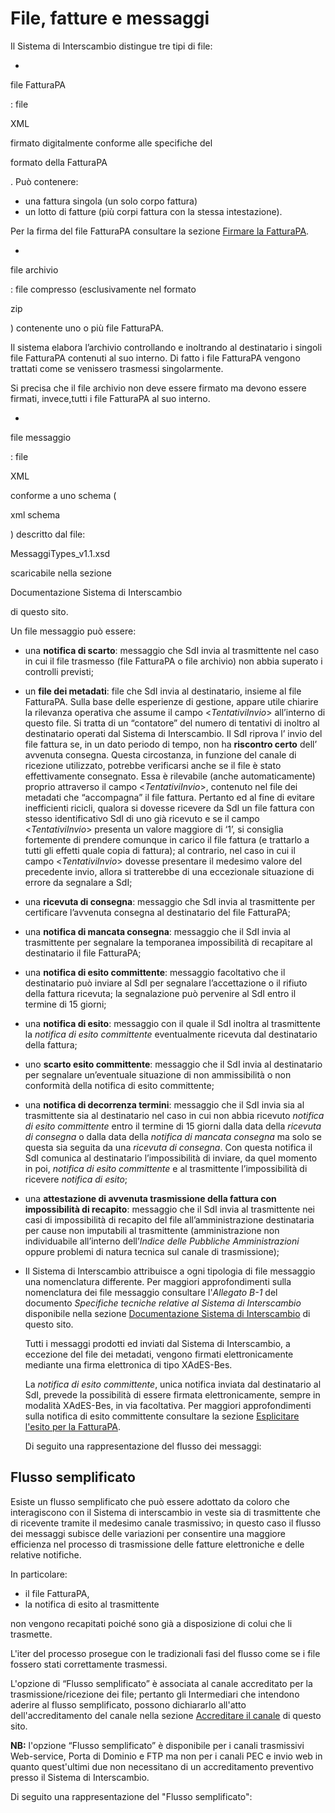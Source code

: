 # File, fatture e messaggi

Il Sistema di Interscambio distingue tre tipi di file:

- 

  file FatturaPA

  : file

   

  XML

   

  firmato digitalmente conforme alle specifiche del

   

  formato della FatturaPA

  . Può contenere:

  - una fattura singola (un solo corpo fattura)
  - un lotto di fatture (più corpi fattura con la stessa intestazione).

  Per la firma del file FatturaPA consultare la sezione [Firmare la FatturaPA]().

- 

  file archivio

  : file compresso (esclusivamente nel formato

   

  zip

  ) contenente uno o più file FatturaPA.

  Il sistema elabora l’archivio controllando e inoltrando al destinatario i singoli file FatturaPA contenuti al suo interno. Di fatto i file FatturaPA vengono trattati come se venissero trasmessi singolarmente.

  Si precisa che il file archivio non deve essere firmato ma devono essere firmati, invece,tutti i file FatturaPA al suo interno.

- 

  file messaggio

  : file

   

  XML

   

  conforme a uno schema (

  xml schema

  ) descritto dal file:

   

  MessaggiTypes_v1.1.xsd

   

  scaricabile nella sezione

   

  Documentazione Sistema di Interscambio

   

  di questo sito.

  Un file messaggio può essere:

  - una **notifica di scarto**: messaggio che SdI invia al trasmittente nel caso in cui il file trasmesso (file FatturaPA o file archivio) non abbia superato i controlli previsti;
  - un **file dei metadati**: file che SdI invia al destinatario, insieme al file FatturaPA.
    Sulla base delle esperienze di gestione, appare utile chiarire la rilevanza operativa che assume il campo <*TentativiInvio*> all’interno di questo file. Si tratta di un “contatore” del numero di tentativi di inoltro al destinatario operati dal Sistema di Interscambio. Il SdI riprova l’ invio del file fattura se, in un dato periodo di tempo, non ha **riscontro certo** dell’ avvenuta consegna. Questa circostanza, in funzione del canale di ricezione utilizzato, potrebbe verificarsi anche se il file è stato effettivamente consegnato. Essa è rilevabile (anche automaticamente) proprio attraverso il campo <*TentativiInvio*>, contenuto nel file dei metadati che “accompagna” il file fattura. Pertanto ed al fine di evitare inefficienti ricicli, qualora si dovesse ricevere da SdI un file fattura con stesso identificativo SdI di uno già ricevuto e se il campo <*TentativiInvio*> presenta un valore maggiore di ‘1’, si consiglia fortemente di prendere comunque in carico il file fattura (e trattarlo a tutti gli effetti quale copia di fattura); al contrario, nel caso in cui il campo <*TentativiInvio*> dovesse presentare il medesimo valore del precedente invio, allora si tratterebbe di una eccezionale situazione di errore da segnalare a SdI;
  - una **ricevuta di consegna**: messaggio che SdI invia al trasmittente per certificare l’avvenuta consegna al destinatario del file FatturaPA;
  - una **notifica di mancata consegna**: messaggio che il SdI invia al trasmittente per segnalare la temporanea impossibilità di recapitare al destinatario il file FatturaPA;
  - una **notifica di esito committente**: messaggio facoltativo che il destinatario può inviare al SdI per segnalare l’accettazione o il rifiuto della fattura ricevuta; la segnalazione può pervenire al SdI entro il termine di 15 giorni;
  - una **notifica di esito**: messaggio con il quale il SdI inoltra al trasmittente la *notifica di esito committente* eventualmente ricevuta dal destinatario della fattura;
  - uno **scarto esito committente**: messaggio che il SdI invia al destinatario per segnalare un’eventuale situazione di non ammissibilità o non conformità della notifica di esito committente;
  - una **notifica di decorrenza termini**: messaggio che il SdI invia sia al trasmittente sia al destinatario nel caso in cui non abbia ricevuto *notifica di esito committente* entro il termine di 15 giorni dalla data della *ricevuta di consegna* o dalla data della *notifica di mancata consegna* ma solo se questa sia seguita da una *ricevuta di consegna*. Con questa notifica il SdI comunica al destinatario l’impossibilità di inviare, da quel momento in poi, *notifica di esito committente* e al trasmittente l’impossibilità di ricevere *notifica di esito*;
  - una **attestazione di avvenuta trasmissione della fattura con impossibilità di recapito**: messaggio che il SdI invia al trasmittente nei casi di impossibilità di recapito del file all’amministrazione destinataria per cause non imputabili al trasmittente (amministrazione non individuabile all’interno dell’*Indice delle Pubbliche Amministrazioni*  oppure problemi di natura tecnica sul canale di trasmissione);

- Il Sistema di Interscambio attribuisce a ogni tipologia di file messaggio una nomenclatura differente. Per maggiori approfondimenti sulla nomenclatura dei file messaggio consultare l'*Allegato B-1* del documento *Specifiche tecniche relative al Sistema di Interscambio* disponibile nella sezione [Documentazione Sistema di Interscambio]() di questo sito.

  Tutti i messaggi prodotti ed inviati dal Sistema di Interscambio, a eccezione del file dei metadati, vengono firmati elettronicamente mediante una firma elettronica di tipo XAdES-Bes.  

  La *notifica di esito committente*, unica notifica inviata dal destinatario al SdI, prevede la possibilità di essere firmata elettronicamente, sempre in modalità XAdES-Bes, in via facoltativa. Per maggiori approfondimenti sulla notifica di esito committente consultare la sezione [Esplicitare l'esito per la FatturaPA]().

  Di seguito una rappresentazione del flusso dei messaggi:






## Flusso semplificato

Esiste un flusso semplificato che può essere adottato da coloro che interagiscono con il Sistema di interscambio in veste sia di trasmittente che di ricevente tramite il medesimo canale trasmissivo; in questo caso il flusso dei messaggi subisce delle variazioni per consentire una maggiore efficienza nel processo di trasmissione delle fatture elettroniche e delle relative notifiche.

In particolare:

- il file FatturaPA,
- la notifica di esito al trasmittente

non vengono recapitati poiché sono già a disposizione di colui che li trasmette.

L'iter del processo prosegue con le tradizionali fasi del flusso come se i file fossero stati correttamente trasmessi.

L'opzione di “Flusso semplificato” è associata al canale accreditato per la trasmissione/ricezione dei file; pertanto gli Intermediari che intendono aderire al flusso semplificato, possono dichiararlo all'atto dell'accreditamento del canale nella sezione [Accreditare il canale](http://sdi.fatturapa.gov.it/SdI2FatturaPAWeb/AccediAlServizioAction.do?pagina=accreditamento_canale) di questo sito.

**NB:** l'opzione “Flusso semplificato” è disponibile per i canali trasmissivi Web-service, Porta di Dominio e FTP ma non per i canali PEC e invio web in quanto quest'ultimi due non necessitano di un accreditamento preventivo presso il Sistema di Interscambio.

Di seguito una rappresentazione del "Flusso semplificato":

